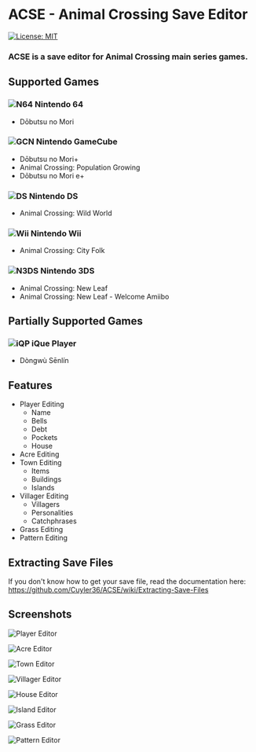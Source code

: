 # ACSE - Animal Crossing Save Editor
[![License: MIT](https://img.shields.io/badge/License-MIT-yellow.svg)](https://opensource.org/licenses/MIT)

### ACSE is a save editor for Animal Crossing main series games.

## Supported Games
### ![N64](https://i.imgur.com/nz2Rdc1.png) Nintendo 64
* Dōbutsu no Mori
### ![GCN](https://i.imgur.com/CzocU2O.png) Nintendo GameCube
* Dōbutsu no Mori+
* Animal Crossing: Population Growing
* Dōbutsu no Mori e+
### ![DS](https://i.imgur.com/36cZPqr.png) Nintendo DS
* Animal Crossing: Wild World
### ![Wii](https://i.imgur.com/6o0ajrG.png) Nintendo Wii
* Animal Crossing: City Folk
### ![N3DS](https://i.imgur.com/en3u576.png) Nintendo 3DS
* Animal Crossing: New Leaf
* Animal Crossing: New Leaf - Welcome Amiibo

## Partially Supported Games
### ![iQP](https://i.imgur.com/kwQLeUJ.png) iQue Player
* Dòngwù Sēnlín

## Features
* Player Editing
	* Name
	* Bells
	* Debt
	* Pockets
	* House
* Acre Editing
* Town Editing
	* Items
	* Buildings
	* Islands
* Villager Editing
	* Villagers
	* Personalities
	* Catchphrases
* Grass Editing
* Pattern Editing

## Extracting Save Files
If you don't know how to get your save file, read the documentation here: https://github.com/Cuyler36/ACSE/wiki/Extracting-Save-Files

## Screenshots

![Player Editor](https://puu.sh/z9jMu/94b9965e09.png)

![Acre Editor](https://puu.sh/z7swO/c985034d8e.png)

![Town Editor](https://puu.sh/z7sz7/c5ae45c05c.jpg)

![Villager Editor](https://puu.sh/z7sAz/bf9a68e805.png)

![House Editor](https://puu.sh/z7sBj/b79c52cdbb.png)

![Island Editor](https://puu.sh/z7sBJ/ee594d941a.png)

![Grass Editor](https://puu.sh/z7sHw/b17685c530.png)

![Pattern Editor](https://puu.sh/z9jw5/e27a5abb19.png)
